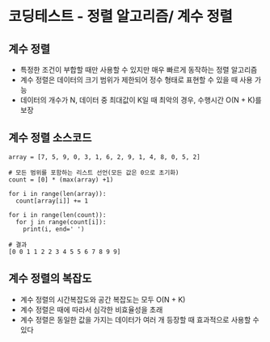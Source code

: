 # 코딩테스트 - 정렬 알고리즘/ 계수 정렬

## 계수 정렬
- 특정한 조건이 부합할 때만 사용할 수 있지만 매우 빠르게 동작하는 정렬 알고리즘
- 계수 정렬은 데이터의 크기 범위가 제한되어 정수 형태로 표현할 수 있을 때 사용 가능
- 데이터의 개수가 N, 데이터 중 최대값이 K일 때 최악의 경우, 수행시간 O(N + K)를 보장

## 계수 정렬 소스코드
```
array = [7, 5, 9, 0, 3, 1, 6, 2, 9, 1, 4, 8, 0, 5, 2]

# 모든 범위를 포함하는 리스트 선언(모든 값은 0으로 초기화)
count = [0] * (max(array) +1)

for i in range(len(array)):
  count[array[i]] += 1

for i in range(len(count)):
  for j in range(count[i]):
    print(i, end=' ')

# 결과
[0 0 1 1 2 2 3 4 5 5 6 7 8 9 9]
```

## 계수 정렬의 복잡도
- 계수 정렬의 시간복잡도와 공간 복잡도는 모두 O(N + K)
- 계수 정렬은 때에 따라서 심각한 비효율성을 초래
- 계수 정렬은 동일한 값을 가지는 데이터가 여러 개 등장할 때 효과적으로 사용할 수 있다
